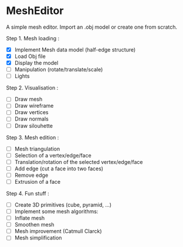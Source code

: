 # MeshEditor
A simple mesh editor. Import an .obj model or create one from scratch.

Step 1. Mesh loading :
  - [x] Implement Mesh data model (half-edge structure)
  - [x] Load Obj file
  - [X] Display the model
  - [ ] Manipulation (rotate/translate/scale)
  - [ ] Lights

Step 2. Visualisation :
  - [ ] Draw mesh
  - [ ] Draw wireframe
  - [ ] Draw vertices
  - [ ] Draw normals
  - [ ] Draw silouhette

Step 3. Mesh edition :
  - [ ] Mesh triangulation
  - [ ] Selection of a vertex/edge/face
  - [ ] Translation/rotation of the selected vertex/edge/face
  - [ ] Add edge (cut a face into two faces)
  - [ ] Remove edge
  - [ ] Extrusion of a face

Step 4. Fun stuff :
  - [ ] Create 3D primitives (cube, pyramid, ...)
  - [ ] Implement some mesh algorithms:
  - [ ] Inflate mesh
  - [ ] Smoothen mesh
  - [ ] Mesh improvement (Catmull Clarck)
  - [ ] Mesh simplification
